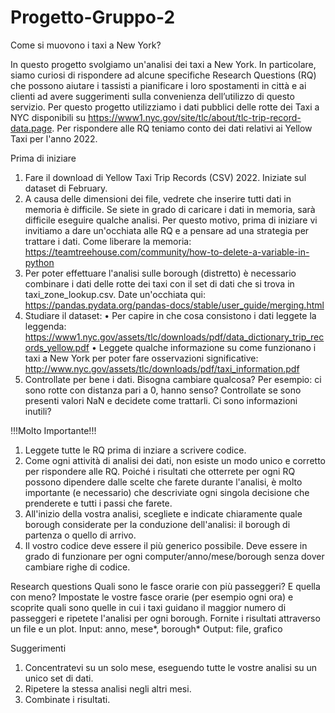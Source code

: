 # Progetto-Gruppo-2

Come si muovono i taxi a New York? 

In questo progetto svolgiamo un'analisi dei taxi a New York. In particolare, siamo curiosi di rispondere ad alcune specifiche Research Questions (RQ) che possono aiutare i tassisti a pianificare i loro spostamenti in città e ai clienti ad avere suggerimenti sulla convenienza dell’utilizzo di questo servizio.
Per questo progetto utilizziamo i dati pubblici delle rotte dei Taxi a NYC disponibili su https://www1.nyc.gov/site/tlc/about/tlc-trip-record-data.page. 
Per rispondere alle RQ teniamo conto dei dati relativi ai Yellow Taxi per l'anno 2022.

Prima di iniziare
1. Fare il download di Yellow Taxi Trip Records (CSV) 2022. Iniziate sul dataset di February.
2. A causa delle dimensioni dei file, vedrete che inserire tutti dati in memoria è difficile. Se siete in grado di caricare i dati in memoria, sarà difficile eseguire qualche analisi. Per questo motivo, prima di iniziare vi invitiamo a dare un'occhiata alle RQ e a pensare ad una strategia per trattare i dati. Come liberare la memoria: https://teamtreehouse.com/community/how-to-delete-a-variable-in-python
3. Per poter effettuare l'analisi sulle borough (distretto) è necessario combinare i dati delle rotte dei taxi con il set di dati che si trova in taxi_zone_lookup.csv. Date un'occhiata qui: https://pandas.pydata.org/pandas-docs/stable/user_guide/merging.html
4. Studiare il dataset:
•	Per capire in che cosa consistono i dati leggete la leggenda: https://www1.nyc.gov/assets/tlc/downloads/pdf/data_dictionary_trip_records_yellow.pdf
•	Leggete qualche informazione su come funzionano i taxi a New York per poter fare osservazioni significative: http://www.nyc.gov/assets/tlc/downloads/pdf/taxi_information.pdf
5. Controllate per bene i dati. Bisogna cambiare qualcosa? Per esempio: ci sono rotte con distanza pari a 0, hanno senso? Controllate se sono presenti valori NaN e decidete come trattarli. Ci sono informazioni inutili?

!!!Molto Importante!!!
1. Leggete tutte le RQ prima di inziare a scrivere codice.
2. Come ogni attività di analisi dei dati, non esiste un modo unico e corretto per rispondere alle RQ. Poiché i risultati che otterrete per ogni RQ possono dipendere dalle scelte che farete durante l'analisi, è molto importante (e necessario) che descriviate ogni singola decisione che prenderete e tutti i passi che farete.
3. All'inizio della vostra analisi, scegliete e indicate chiaramente quale borough considerate per la conduzione dell'analisi: il borough di partenza o quello di arrivo.
4. Il vostro codice deve essere il più generico possibile. Deve essere in grado di funzionare per ogni computer/anno/mese/borough senza dover cambiare righe di codice.

Research questions
Quali sono le fasce orarie con più passeggeri? E quella con meno? Impostate le vostre fasce orarie (per esempio ogni ora) e scoprite quali sono quelle in cui i taxi guidano il maggior numero di passeggeri e ripetete l'analisi per ogni borough. Fornite i risultati attraverso un file e un plot. 
Input: anno, mese*, borough*
Output: file, grafico

Suggerimenti
1. Concentratevi su un solo mese, eseguendo tutte le vostre analisi su un unico set di dati.
2. Ripetere la stessa analisi negli altri mesi.
3. Combinate i risultati.
